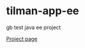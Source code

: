 # tilman-app-ee
gb test java ee project

<a href = "http://tilman-webapp-java-ee-gb.7e14.starter-us-west-2.openshiftapps.com/tilman/">Project page</a>
